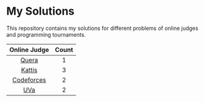 # My Solutions

This repository contains my solutions for different problems of online judges and programming tournaments.

|        Online Judge        | Count |
| :------------------------: | :---: |
|      [Quera](./quera)      |   1   |
|     [Kattis](./kattis)     |   3   |
| [Codeforces](./codeforces) |   2   |
|        [UVa](./uva)        |   2   |
